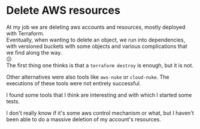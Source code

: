 # Delete AWS resources

At my job we are deleting aws accounts and resources, mostly deployed with Terraform.  
Eventually, when wanting to delete an object, we run into dependencies, with versioned buckets with some objects and various complications that we find along the way.  
:confused:  
The first thing one thinks is that a <code>terraform destroy</code> is enough, but it is not.
  
  
Other alternatives were also tools like <code>aws-nuke</code> or <code>cloud-nuke</code>.
The executions of these tools were not entirely successful.  
  
  
I found some tools that I think are interesting and with which I started some tests.  
  
[awsls]: https://github.com/jckuester/awsls  
  
  
[awsrm]: https://github.com/jckuester/awsrm  
  
  
[awsweeper]: https://github.com/jckuester/awsweeper
  
  
I don't really know if it's some aws control mechanism or what, but I haven't been able to do a massive deletion of my account's resources.  
  
  


